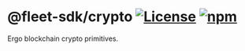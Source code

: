 # @fleet-sdk/crypto [![License](https://badgen.net/github/license/fleet-sdk/fleet/)](https://github.com/fleet-sdk/fleet/blob/master/LICENSE) [![npm](https://badgen.net/npm/v/@fleet-sdk/crypto)](https://www.npmjs.com/package/@fleet-sdk/crypto)

Ergo blockchain crypto primitives.
